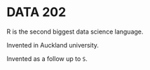 # DATA 202

R is the second biggest data science language.

Invented in Auckland university.

Invented as a follow up to `S`.
